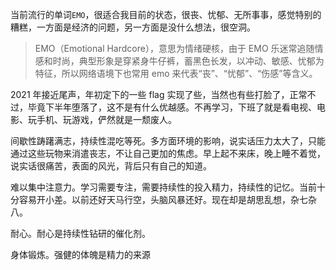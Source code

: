 当前流行的单词`EMO`，很适合我目前的状态，很丧、忧郁、无所事事，感觉特别的糟糕，一方面是经济的问题，另一方面是没什么想法，很空洞。  


> EMO（Emotional Hardcore），意思为情绪硬核，由于 EMO 乐迷常追随情感和时尚，典型形象是穿紧身牛仔裤，蓄黑色长发，以冲动、敏感、忧郁为特征，所以网络语境下也常用 emo 来代表“丧”、“忧郁”、“伤感”等含义。


2021 年接近尾声，年初定下的一些 flag 实现了些，当然也有些打脸了，正常不过，毕竟下半年堕落了，这不是有什么优越感。不再学习，下班了就是看电视、电影、玩手机、玩游戏，俨然就是一颓废人。

间歇性踌躇满志，持续性混吃等死。多方面环境的影响，说实话压力太大了，只能通过这些玩物来消遣丧志，不让自己更加的焦虑。早上起不来床，晚上睡不着觉，说实话很痛苦，表面的风光，背后只有自己的知道。

难以集中注意力。学习需要专注，需要持续性的投入精力，持续性的记忆。当前十分容易开小差。以前还好天马行空，头脑风暴还好。现在却是胡思乱想，杂七杂八。

耐心。耐心是持续性钻研的催化剂。

身体锻炼。强健的体魄是精力的来源